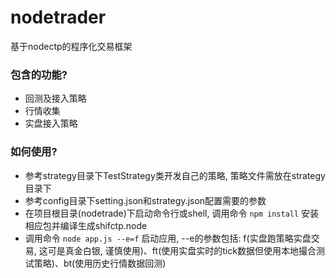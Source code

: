 # nodetrader #

基于nodectp的程序化交易框架

### 包含的功能? ###

* 回测及接入策略
* 行情收集
* 实盘接入策略


### 如何使用? ###

* 参考strategy目录下TestStrategy类开发自己的策略, 策略文件需放在strategy目录下
* 参考config目录下setting.json和strategy.json配置需要的参数
* 在项目根目录(nodetrade)下启动命令行或shell, 调用命令 `npm install` 安装相应包并编译生成shifctp.node
* 调用命令 `node app.js --e=f` 启动应用, --e的参数包括: f(实盘跑策略实盘交易, 这可是真金白银, 谨慎使用)、ft(使用实盘实时的tick数据但使用本地撮合测试策略)、bt(使用历史行情数据回测)